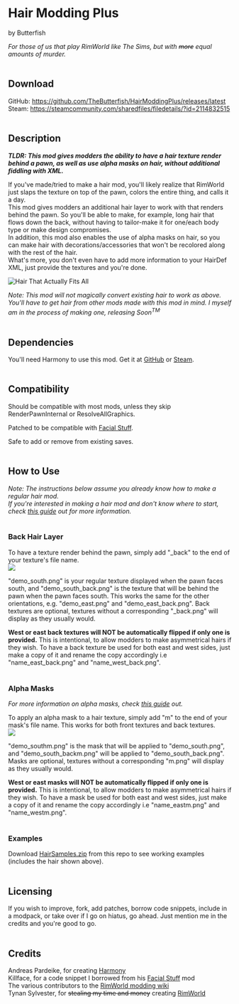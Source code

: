 # Hair Modding Plus
by Butterfish

*For those of us that play RimWorld like The Sims, but with ~~more~~ equal amounts of murder.*
<br><br>

## Download
GitHub: https://github.com/TheButterfish/HairModdingPlus/releases/latest<br>
Steam: https://steamcommunity.com/sharedfiles/filedetails/?id=2114832515
<br><br>

## Description
_**TLDR: This mod gives modders the ability to have a hair texture render behind a pawn, as well as use alpha masks on hair, without additional fiddling with XML.**_

If you've made/tried to make a hair mod, you'll likely realize that RimWorld just slaps the texture on top of the pawn, colors the entire thing, and calls it a day.<br>
This mod gives modders an additional hair layer to work with that renders behind the pawn. So you'll be able to make, for example, long hair that flows down the back, without having to tailor-make it for one/each body type or make design compromises.<br>
In addition, this mod also enables the use of alpha masks on hair, so you can make hair with decorations/accessories that won't be recolored along with the rest of the hair.<br>
What's more, you don't even have to add more information to your HairDef XML, just provide the textures and you're done.

![Hair That Actually Fits All](https://raw.githubusercontent.com/TheButterfish/HairModdingPlus/master/ReadmeImages/sample.jpg)

*Note: This mod will not magically convert existing hair to work as above. You'll have to get hair from other mods made with this mod in mind. I myself am in the process of making one, releasing Soon<sup>TM<sup>.*
<br><br>

## Dependencies
You'll need Harmony to use this mod. Get it at [GitHub](https://github.com/pardeike/HarmonyRimWorld/releases/latest) or [Steam](https://steamcommunity.com/sharedfiles/filedetails/?id=2009463077).
<br><br>

## Compatibility
Should be compatible with most mods, unless they skip RenderPawnInternal or ResolveAllGraphics.<br>

Patched to be compatible with [Facial Stuff](https://steamcommunity.com/workshop/filedetails/?id=818322128).<br>

Safe to add or remove from existing saves.
<br><br>

## How to Use
*Note: The instructions below assume you already know how to make a regular hair mod.<br>
If you're interested in making a hair mod and don't know where to start, check [this guide](https://steamcommunity.com/sharedfiles/filedetails/?id=1899180537) out for more information.*
<br><br>

### Back Hair Layer
To have a texture render behind the pawn, simply add "\_back" to the end of your texture's file name.<br>
![](https://raw.githubusercontent.com/TheButterfish/HairModdingPlus/master/ReadmeImages/addback.jpg)

"demo_south.png" is your regular texture displayed when the pawn faces south, and "demo_south_back.png" is the texture that will be behind the pawn when the pawn faces south. This works the same for the other orientations, e.g. "demo_east.png" and "demo_east_back.png". Back textures are optional, textures without a corresponding "\_back.png" will display as they usually would.

**West or east back textures will NOT be automatically flipped if only one is provided.** This is intentional, to allow modders to make asymmetrical hairs if they wish. To have a back texture be used for both east and west sides, just make a copy of it and rename the copy accordingly i.e "name_east_back.png" and "name_west_back.png".
<br><br>

### Alpha Masks
*For more information on alpha masks, check [this guide](https://github.com/seraphile/rimshare/wiki/Colouring-in-Images) out.*

To apply an alpha mask to a hair texture, simply add "m" to the end of your mask's file name. This works for both front textures and back textures.<br>
![](https://raw.githubusercontent.com/TheButterfish/HairModdingPlus/master/ReadmeImages/addmask.jpg)

"demo_southm.png" is the mask that will be applied to "demo_south.png", and "demo_south_backm.png" will be applied to "demo_south_back.png". Masks are optional, textures without a corresponding "m.png" will display as they usually would.

**West or east masks will NOT be automatically flipped if only one is provided.** This is intentional, to allow modders to make asymmetrical hairs if they wish. To have a mask be used for both east and west sides, just make a copy of it and rename the copy accordingly i.e "name_eastm.png" and "name_westm.png".
<br><br>

### Examples
Download [HairSamples.zip](https://github.com/TheButterfish/HairModdingPlus/blob/master/HairSamples.zip) from this repo to see working examples (includes the hair shown above).
<br><br>

## Licensing
If you wish to improve, fork, add patches, borrow code snippets, include in a modpack, or take over if I go on hiatus, go ahead. Just mention me in the credits and you're good to go.
<br><br>

## Credits
Andreas Pardeike, for creating [Harmony](https://steamcommunity.com/sharedfiles/filedetails/?id=2009463077)<br>
Killface, for a code snippet I borrowed from his [Facial Stuff](https://steamcommunity.com/workshop/filedetails/?id=818322128) mod<br>
The various contributors to the [RimWorld modding wiki](https://rimworldwiki.com/wiki/Modding_Tutorials)<br>
Tynan Sylvester, for ~~stealing my time and money~~ creating [RimWorld](https://en.wikipedia.org/wiki/Cocaine)
